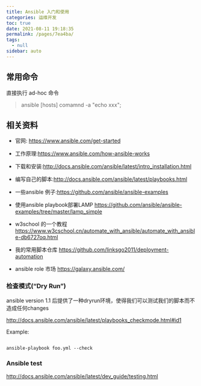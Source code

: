 ```yaml
---
title: Ansible 入门和使用
categories: 运维开发
toc: true
date: 2021-08-11 19:18:35
permalink: /pages/7ea4ba/
tags: 
  - null
sidebar: auto
---
```


## 常用命令

直接执行 ad-hoc 命令

> ansible [hosts] comamnd -a "echo xxx";

## 相关资料

- 官网: https://www.ansible.com/get-started
- 工作原理:https://www.ansible.com/how-ansible-works
- 下载和安装:http://docs.ansible.com/ansible/latest/intro_installation.html
- 编写自己的脚本:http://docs.ansible.com/ansible/latest/playbooks.html
- 一些ansible 例子:https://github.com/ansible/ansible-examples

- 使用ansible playbook部署LAMP
https://github.com/ansible/ansible-examples/tree/master/lamp_simple

- w3school 的一个教程 https://www.w3cschool.cn/automate_with_ansible/automate_with_ansible-db6727oq.html

- 我的常用脚本仓库 https://github.com/linksgo2011/deployment-automation

- ansible role 市场 https://galaxy.ansible.com/  

### 检查模式(“Dry Run”)

ansible version 1.1 后提供了一种dryrun环境，使得我们可以测试我们的脚本而不造成任何changes

http://docs.ansible.com/ansible/latest/playbooks_checkmode.html#id1

Example:

```

ansible-playbook foo.yml --check

```

### Ansible test 

http://docs.ansible.com/ansible/latest/dev_guide/testing.html